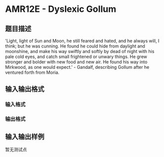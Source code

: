 # AMR12E - Dyslexic Gollum

## 题目描述

'Light, light of Sun and Moon, he still feared and hated, and he always will, I think; but he was cunning. He found he could hide from daylight and moonshine, and make his way swiftly and softly by dead of night with his pale cold eyes, and catch small frightened or unwary things. He grew stronger and bolder with new food and new air. He found his way into Mirkwood, as one would expect.' - Gandalf, describing Gollum after he ventured forth from Moria.

## 输入输出格式

### 输入格式

### 输出格式

## 输入输出样例

暂无测试点

